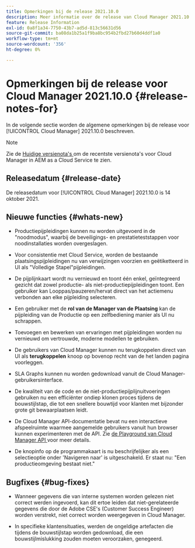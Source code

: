 ```yaml
---
title: Opmerkingen bij de release 2021.10.0
description: Meer informatie over de release van Cloud Manager 2021.10.0.
feature: Release Information
exl-id: 0a8f1a34-7750-43b7-ad5d-813c56631d56
source-git-commit: ba08da1b25a1f9ba8bc954b2fbd27b60d4ddf1a0
workflow-type: tm+mt
source-wordcount: '356'
ht-degree: 0%

---
```


# Opmerkingen bij de release voor Cloud Manager 2021.10.0 {#release-notes-for}

In de volgende sectie worden de algemene opmerkingen bij de release voor [!UICONTROL Cloud Manager] 2021.10.0 beschreven.

>[!NOTE]
>Zie de [ Huidige versienota&#39;s ](https://experienceleague.adobe.com/en/docs/experience-manager-cloud-service/content/release-notes/cloud-manager/current#getting-access) om de recentste versienota&#39;s voor Cloud Manager in AEM as a Cloud Service te zien.

## Releasedatum {#release-date}

De releasedatum voor [!UICONTROL Cloud Manager] 2021.10.0 is 14 oktober 2021.

## Nieuwe functies {#whats-new}

* Productiepijpleidingen kunnen nu worden uitgevoerd in de &quot;noodmodus&quot;, waarbij de beveiligings- en prestatieteststappen voor noodinstallaties worden overgeslagen.

* Voor consistentie met Cloud Service, worden de bestaande plaatsingspijpleidingen nu van verwijzingen voorzien en geëtiketteerd in UI als &quot;Volledige Stapel&quot;pijpleidingen.

* De pijplijnkaart wordt nu vernieuwd en toont één enkel, geïntegreerd gezicht dat zowel productie- als niet-productiepijpleidingen toont. Een gebruiker kan Looppas/pauzeren/hervat direct van het actiemenu verbonden aan elke pijpleiding selecteren.

* Een gebruiker met de **rol van de Manager van de Plaatsing** kan de pijpleiding van de Productie op een zelfbediening manier als UI nu schrappen.

* Toevoegen en bewerken van ervaringen met pijpleidingen worden nu vernieuwd om vertrouwde, moderne modellen te gebruiken.

* De gebruikers van Cloud Manager kunnen nu terugkoppelen direct van UI als **terugkoppelen** knoop op bovenop recht van de het landen pagina voorleggen.

* SLA Graphs kunnen nu worden gedownload vanuit de Cloud Manager-gebruikersinterface.

* De kwaliteit van de code en de niet-productiepijplijnuitvoeringen gebruiken nu een efficiënter ondiep klonen proces tijdens de bouwstijlstap, die tot een snellere bouwtijd voor klanten met bijzonder grote git bewaarplaatsen leidt.

* De Cloud Manager API-documentatie bevat nu een interactieve afspeelruimte waarmee aangemelde gebruikers vanuit hun browser kunnen experimenteren met de API. Zie [ de Playground van Cloud Manager API ](https://developer.adobe.com/experience-cloud/cloud-manager/reference/playground/) voor meer details.

* De knopinfo op de programmakaart is nu beschrijfelijker als een selectieoptie onder &#39;Navigeren naar&#39; is uitgeschakeld. Er staat nu: &quot;Een productieomgeving bestaat niet.&quot;


## Bugfixes {#bug-fixes}

* Wanneer gegevens die van interne systemen worden gelezen niet correct werden ingevoerd, kan dit ertoe leiden dat niet-gerelateerde gegevens die door de Adobe CSE&#39;s (Customer Success Engineer) worden verstrekt, niet correct worden weergegeven in Cloud Manager.

* In specifieke klantensituaties, werden de ongeldige artefacten die tijdens de bouwstijlstap worden gedownload, die een bouwstijlmislukking zouden moeten veroorzaken, genegeerd.
